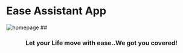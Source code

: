 # Ease Assistant App
![homepage](https://user-images.githubusercontent.com/67775680/122563905-654f4b80-d062-11eb-91b8-98626bd6b6ce.jpg)
##<h3 align="center">Let your Life move with ease..We got you covered!</h3>
